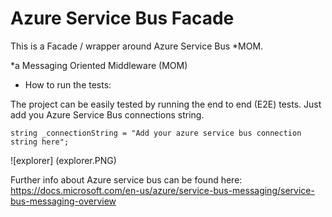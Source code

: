# Azure Service Bus Facade

This is a Facade / wrapper around Azure Service Bus *MOM. 

*a Messaging Oriented Middleware (MOM)

- How to run the tests:

The project can be easily tested by running the end to end (E2E) tests. Just add you Azure Service Bus connections string.

    string _connectionString = "Add your azure service bus connection string here";

![explorer] (explorer.PNG)

Further info about Azure service bus can be found here:
https://docs.microsoft.com/en-us/azure/service-bus-messaging/service-bus-messaging-overview
